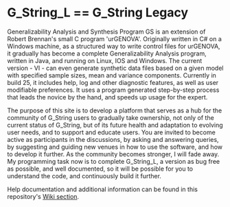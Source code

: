 # G_String_L == G_String Legacy
Generalizability Analysis and Synthesis Program
GS is an extension of Robert Brennan's small C program 'urGENOVA'. Originally written in C# on a Windows machine, as a structured way to write control files for urGENOVA, it gradually has become a complete Generalizability Analysis program, written in Java, and running on Linux, IOS and Windows. The current version - VI - can even generate synthetic data files based on a given model with specified sample sizes, mean and variance components.
Currently in build 25, it includes help, log and other diagnostic features, as well as user modifiable preferences.
It uses a program generated step-by-step process that leads the novice by the hand, and speeds up usage for the expert.

The purpose of this site is to develop a platform that serves as a hub for the community of G_String users to gradually take ownership, not only of the current status of G_String, but of its future health and adaptation to evolving user needs, and to support and educate users. You are invited to become active as participants in the discussions, by asking and answering queries, by suggesting and guiding new venues in how to use the software, and how to develop it further.
As the community becomes stronger, I will fade away.
My programming task now is to complete G_String_L, a version as bug free as possible, and well documented, so it will be possible for you to understand the code, and continuously build it further.
 
Help documentation and additional information can be found in this repository's [Wiki section](https://github.com/Papa-26/gsvi_root/wiki).

